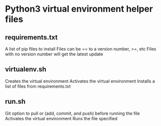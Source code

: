 # Python3 virtual environment helper files

## requirements.txt
A list of pip files to install
Files can be == to a version number, >=, etc
Files with no version number will get the latest update

## virtualenv.sh
Creates the virtual environment
Activates the virtual environment
Installs a list of files from requirements.txt

## run.sh
Git option to pull or (add, commit, and push) before running the file
Activates the virtual environment
Runs the file specified
